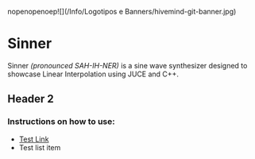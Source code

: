 nopenopenoep![](/Info/Logotipos e Banners/hivemind-git-banner.jpg)

# Sinner

Sinner _(pronounced SAH-IH-NER)_ is a sine wave synthesizer designed to showcase Linear Interpolation 
using JUCE and C++.
 
## Header 2
### Instructions on how to use:

* [Test Link](https://goo.gl)
* Test list item
